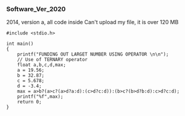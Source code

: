 ###   Software_Ver_2020

2014, version a, all code inside
Can't upload my file, it is over 120 MB
~~~
#include <stdio.h>

int main()
{
    printf("FUNDING OUT LARGET NUMBER USING OPERATOR \n\n");
    // Use of TERNARY operator
    float a,b,c,d,max;
    a = 19.56;
    b = 32.87;
    c = 5.678;
    d = -3.4;
    max = a>b?(a>c?(a>d?a:d):(c>d?c:d)):(b>c?(b>d?b:d):c>d?c:d);
    printf("%f",max);
    return 0;
}

~~~
